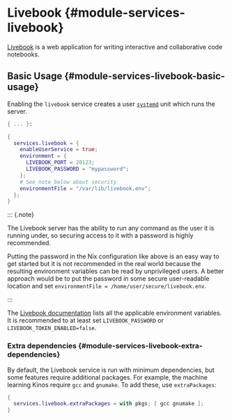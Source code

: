# Livebook {#module-services-livebook}

[Livebook](https://livebook.dev/) is a web application for writing
interactive and collaborative code notebooks.

## Basic Usage {#module-services-livebook-basic-usage}

Enabling the `livebook` service creates a user
[`systemd`](https://www.freedesktop.org/wiki/Software/systemd/) unit
which runs the server.

```nix
{ ... }:

{
  services.livebook = {
    enableUserService = true;
    environment = {
      LIVEBOOK_PORT = 20123;
      LIVEBOOK_PASSWORD = "mypassword";
    };
    # See note below about security
    environmentFile = "/var/lib/livebook.env";
  };
}
```

::: {.note}

The Livebook server has the ability to run any command as the user it
is running under, so securing access to it with a password is highly
recommended.

Putting the password in the Nix configuration like above is an easy way to get
started but it is not recommended in the real world because the resulting
environment variables can be read by unprivileged users.  A better approach
would be to put the password in some secure user-readable location and set
`environmentFile = /home/user/secure/livebook.env`.

:::

The [Livebook
documentation](https://hexdocs.pm/livebook/readme.html#environment-variables)
lists all the applicable environment variables. It is recommended to at least
set `LIVEBOOK_PASSWORD` or `LIVEBOOK_TOKEN_ENABLED=false`.

### Extra dependencies {#module-services-livebook-extra-dependencies}

By default, the Livebook service is run with minimum dependencies, but
some features require additional packages.  For example, the machine
learning Kinos require `gcc` and `gnumake`.  To add these, use
`extraPackages`:

```nix
{
  services.livebook.extraPackages = with pkgs; [ gcc gnumake ];
}
```
